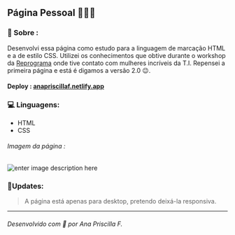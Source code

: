 ## Página Pessoal 👩🏻‍🦰


### 💬 Sobre :

Desenvolvi essa página como estudo para a linguagem de marcação HTML     e a de estilo CSS. Utilizei os conhecimentos que obtive durante o       workshop da [Reprograma](https://reprograma.com.br/) onde tive       contato com mulheres incríveis da T.I. Repensei a primeira página e      está é digamos a versão 2.0 😉.


#### Deploy :  [anapriscillaf.netlify.app](https://anapriscillaf.netlify.app/)

### 💻 Linguagens:
- HTML
- CSS

###### Imagem da página : 
![enter image description here](https://64.media.tumblr.com/21c58726909ae5c80a30986e51ffb08e/b2e13539b506b64a-33/s640x960/70178920b0d7330c50a191de70afbc63dda9e091.png)


### 🚀Updates: 
> A página está apenas para  desktop, pretendo deixá-la responsiva. 


---

###### Desenvolvido com 🧡 por Ana Priscilla F.
